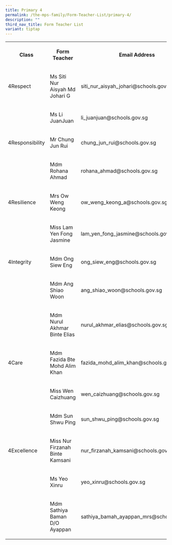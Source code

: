 ```yaml
---
title: Primary 4
permalink: /the-mps-family/Form-Teacher-List/primary-4/
description: ""
third_nav_title: Form Teacher List
variant: tiptap
---
```

<table>
<tbody>
<tr>
<th rowspan="1" colspan="1">
<p>Class</p>
</th>
<th rowspan="1" colspan="1">
<p>Form Teacher</p>
</th>
<th rowspan="1" colspan="1">
<p>Email Address</p>
</th>
</tr>
<tr>
<td rowspan="1" colspan="1">
<p>4Respect</p>
</td>
<td rowspan="1" colspan="1">
<p>Ms Siti Nur Aisyah Md Johari G</p>
</td>
<td rowspan="1" colspan="1">
<p>siti_nur_aisyah_johari@schools.gov.sg</p>
</td>
</tr>
<tr>
<td rowspan="1" colspan="1">
<p></p>
</td>
<td rowspan="1" colspan="1">
<p>Ms Li JuanJuan</p>
</td>
<td rowspan="1" colspan="1">
<p>li_juanjuan@schools.gov.sg</p>
</td>
</tr>
<tr>
<td rowspan="1" colspan="1">
<p>4Responsibility</p>
</td>
<td rowspan="1" colspan="1">
<p>Mr Chung Jun Rui</p>
</td>
<td rowspan="1" colspan="1">
<p>chung_jun_rui@schools.gov.sg</p>
</td>
</tr>
<tr>
<td rowspan="1" colspan="1">
<p></p>
</td>
<td rowspan="1" colspan="1">
<p>Mdm Rohana Ahmad</p>
</td>
<td rowspan="1" colspan="1">
<p>rohana_ahmad@schools.gov.sg</p>
</td>
</tr>
<tr>
<td rowspan="1" colspan="1">
<p>4Resilience</p>
</td>
<td rowspan="1" colspan="1">
<p>Mrs Ow Weng Keong</p>
</td>
<td rowspan="1" colspan="1">
<p>ow_weng_keong_a@schools.gov.sg</p>
</td>
</tr>
<tr>
<td rowspan="1" colspan="1">
<p></p>
</td>
<td rowspan="1" colspan="1">
<p>Miss Lam Yen Fong Jasmine</p>
</td>
<td rowspan="1" colspan="1">
<p>lam_yen_fong_jasmine@schools.gov.sg</p>
</td>
</tr>
<tr>
<td rowspan="1" colspan="1">
<p>4Integrity</p>
</td>
<td rowspan="1" colspan="1">
<p>Mdm Ong Siew Eng</p>
</td>
<td rowspan="1" colspan="1">
<p>ong_siew_eng@schools.gov.sg</p>
</td>
</tr>
<tr>
<td rowspan="1" colspan="1">
<p></p>
</td>
<td rowspan="1" colspan="1">
<p>Mdm Ang Shiao Woon</p>
</td>
<td rowspan="1" colspan="1">
<p>ang_shiao_woon@schools.gov.sg</p>
</td>
</tr>
<tr>
<td rowspan="1" colspan="1">
<p></p>
</td>
<td rowspan="1" colspan="1">
<p>Mdm Nurul Akhmar Binte Elias</p>
</td>
<td rowspan="1" colspan="1">
<p>nurul_akhmar_elias@schools.gov.sg</p>
</td>
</tr>
<tr>
<td rowspan="1" colspan="1">
<p>4Care</p>
</td>
<td rowspan="1" colspan="1">
<p>Mdm Fazida Bte Mohd Alim Khan</p>
</td>
<td rowspan="1" colspan="1">
<p>fazida_mohd_alim_khan@schools.gov.sg</p>
</td>
</tr>
<tr>
<td rowspan="1" colspan="1">
<p></p>
</td>
<td rowspan="1" colspan="1">
<p>Miss Wen Caizhuang</p>
</td>
<td rowspan="1" colspan="1">
<p>wen_caizhuang@schools.gov.sg</p>
</td>
</tr>
<tr>
<td rowspan="1" colspan="1">
<p></p>
</td>
<td rowspan="1" colspan="1">
<p>Mdm Sun Shwu Ping</p>
</td>
<td rowspan="1" colspan="1">
<p>sun_shwu_ping@schools.gov.sg</p>
</td>
</tr>
<tr>
<td rowspan="1" colspan="1">
<p>4Excellence</p>
</td>
<td rowspan="1" colspan="1">
<p>Miss Nur Firzanah Binte Kamsani</p>
</td>
<td rowspan="1" colspan="1">
<p>nur_firzanah_kamsani@schools.gov.sg</p>
</td>
</tr>
<tr>
<td rowspan="1" colspan="1">
<p></p>
</td>
<td rowspan="1" colspan="1">
<p>Ms Yeo Xinru</p>
</td>
<td rowspan="1" colspan="1">
<p>yeo_xinru@schools.gov.sg</p>
</td>
</tr>
<tr>
<td rowspan="1" colspan="1">
<p></p>
</td>
<td rowspan="1" colspan="1">
<p>Mdm Sathiya Baman D/O Ayappan</p>
</td>
<td rowspan="1" colspan="1">
<p>sathiya_bamah_ayappan_mrs@schools.gov.sg</p>
</td>
</tr>
</tbody>
</table>
<p></p>